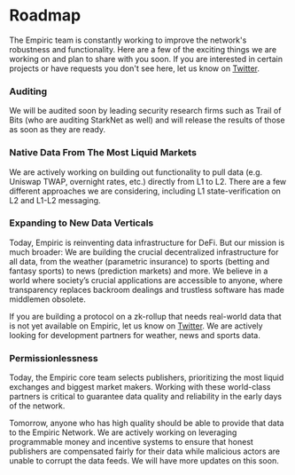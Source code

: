 # Roadmap

The Empiric team is constantly working to improve the network's robustness and functionality. Here are a few of the exciting things we are working on and plan to share with you soon. If you are interested in certain projects or have requests you don't see here, let us know on [Twitter](https://twitter.com/EmpiricNetwork).

### Auditing

We will be audited soon by leading security research firms such as Trail of Bits (who are auditing StarkNet as well) and will release the results of those as soon as they are ready.

### Native Data From The Most Liquid Markets

We are actively working on building out functionality to pull data (e.g. Uniswap TWAP, overnight rates, etc.) directly from L1 to L2. There are a few different approaches we are considering, including L1 state-verification on L2 and L1-L2 messaging.

### Expanding to New Data Verticals

Today, Empiric is reinventing data infrastructure for DeFi. But our mission is much broader: We are building the crucial decentralized infrastructure for all data, from the weather (parametric insurance) to sports (betting and fantasy sports) to news (prediction markets) and more. We believe in a world where society’s crucial applications are accessible to anyone, where transparency replaces backroom dealings and trustless software has made middlemen obsolete.

If you are building a protocol on a zk-rollup that needs real-world data that is not yet available on Empiric, let us know on [Twitter](https://twitter.com/EmpiricNetwork). We are actively looking for development partners for weather, news and sports data.

### Permissionlessness

Today, the Empiric core team selects publishers, prioritizing the most liquid exchanges and biggest market makers. Working with these world-class partners is critical to guarantee data quality and reliability in the early days of the network.

Tomorrow, anyone who has high quality should be able to provide that data to the Empiric Network. We are actively working on leveraging programmable money and incentive systems to ensure that honest publishers are compensated fairly for their data while malicious actors are unable to corrupt the data feeds. We will have more updates on this soon.
